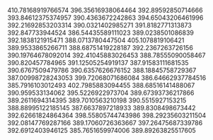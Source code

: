 410.78168919766574
396.35616938064464
392.89592850714666
393.84612375374957
390.4363672242863
394.65043206461996
392.21692853203314
390.0321402985271
391.8182771313873
392.847733944524
386.54435589111023
389.0238501086839
392.1838121915471
388.0713780447504
405.1078819106421
389.9533865266711
388.68751419228187
392.2367263726156
390.19764678092014
392.41045883026453
388.78555090058467
390.820457784965
391.12505254919137
387.91583111681535
390.6767509479786
390.6357626676152
388.18845758729367
387.00998728243053
399.72068071686084
386.64662937784516
385.7916103012493
402.7985883094455
388.68516141488067
390.959533134062
395.5226922973704
389.67393736217866
389.2611694314395
389.7010563210198
390.5515927153215
388.88995122185145
387.6637897218933
389.8308498673442
392.62661824864364
398.55805744743986
398.29235603211504
392.08147769287166
389.17060726363667
397.26475687339786
392.6912403946125
385.7651659974006
389.89263825517605